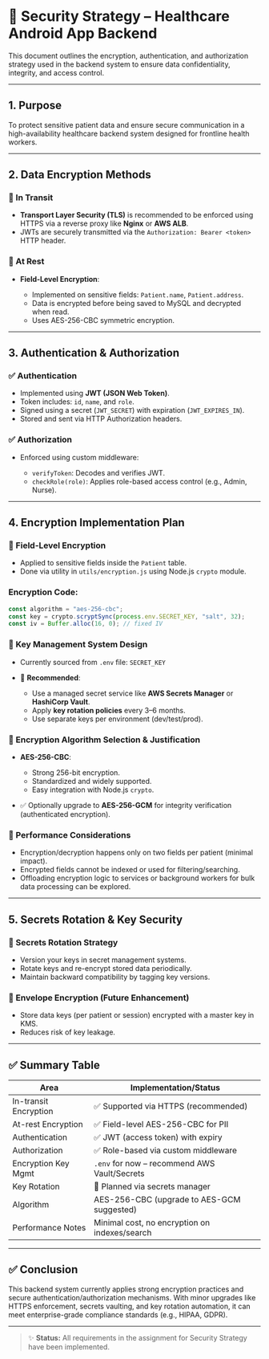 # 🔐 Security Strategy – Healthcare Android App Backend

This document outlines the encryption, authentication, and authorization strategy used in the backend system to ensure data confidentiality, integrity, and access control.

---

## 1. Purpose

To protect sensitive patient data and ensure secure communication in a high-availability healthcare backend system designed for frontline health workers.

---

## 2. Data Encryption Methods

### 🔐 In Transit

- **Transport Layer Security (TLS)** is recommended to be enforced using HTTPS via a reverse proxy like **Nginx** or **AWS ALB**.
- JWTs are securely transmitted via the `Authorization: Bearer <token>` HTTP header.

### 🔐 At Rest

- **Field-Level Encryption**:

  - Implemented on sensitive fields: `Patient.name`, `Patient.address`.
  - Data is encrypted before being saved to MySQL and decrypted when read.
  - Uses AES-256-CBC symmetric encryption.

---

## 3. Authentication & Authorization

### ✅ Authentication

- Implemented using **JWT (JSON Web Token)**.
- Token includes: `id`, `name`, and `role`.
- Signed using a secret (`JWT_SECRET`) with expiration (`JWT_EXPIRES_IN`).
- Stored and sent via HTTP Authorization headers.

### ✅ Authorization

- Enforced using custom middleware:

  - `verifyToken`: Decodes and verifies JWT.
  - `checkRole(role)`: Applies role-based access control (e.g., Admin, Nurse).

---

## 4. Encryption Implementation Plan

### 🔹 Field-Level Encryption

- Applied to sensitive fields inside the `Patient` table.
- Done via utility in `utils/encryption.js` using Node.js `crypto` module.

### Encryption Code:

```js
const algorithm = "aes-256-cbc";
const key = crypto.scryptSync(process.env.SECRET_KEY, "salt", 32);
const iv = Buffer.alloc(16, 0); // fixed IV
```

### 🔹 Key Management System Design

- Currently sourced from `.env` file: `SECRET_KEY`
- 🔐 **Recommended**:

  - Use a managed secret service like **AWS Secrets Manager** or **HashiCorp Vault**.
  - Apply **key rotation policies** every 3–6 months.
  - Use separate keys per environment (dev/test/prod).

### 🔹 Encryption Algorithm Selection & Justification

- **AES-256-CBC**:

  - Strong 256-bit encryption.
  - Standardized and widely supported.
  - Easy integration with Node.js `crypto`.

- ✅ Optionally upgrade to **AES-256-GCM** for integrity verification (authenticated encryption).

### 🔹 Performance Considerations

- Encryption/decryption happens only on two fields per patient (minimal impact).
- Encrypted fields cannot be indexed or used for filtering/searching.
- Offloading encryption logic to services or background workers for bulk data processing can be explored.

---

## 5. Secrets Rotation & Key Security

### 🔁 Secrets Rotation Strategy

- Version your keys in secret management systems.
- Rotate keys and re-encrypt stored data periodically.
- Maintain backward compatibility by tagging key versions.

### 🔐 Envelope Encryption (Future Enhancement)

- Store data keys (per patient or session) encrypted with a master key in KMS.
- Reduces risk of key leakage.

---

## ✅ Summary Table

| Area                  | Implementation/Status                         |
| --------------------- | --------------------------------------------- |
| In-transit Encryption | ✅ Supported via HTTPS (recommended)          |
| At-rest Encryption    | ✅ Field-level AES-256-CBC for PII            |
| Authentication        | ✅ JWT (access token) with expiry             |
| Authorization         | ✅ Role-based via custom middleware           |
| Encryption Key Mgmt   | `.env` for now – recommend AWS Vault/Secrets  |
| Key Rotation          | 🔁 Planned via secrets manager                |
| Algorithm             | AES-256-CBC (upgrade to AES-GCM suggested)    |
| Performance Notes     | Minimal cost, no encryption on indexes/search |

---

## ✅ Conclusion

This backend system currently applies strong encryption practices and secure authentication/authorization mechanisms. With minor upgrades like HTTPS enforcement, secrets vaulting, and key rotation automation, it can meet enterprise-grade compliance standards (e.g., HIPAA, GDPR).

---

> ✨ **Status:** All requirements in the assignment for Security Strategy have been implemented.
